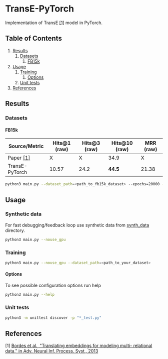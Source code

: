 # TransE-PyTorch
Implementation of TransE [[1]](#references) model in PyTorch.

## Table of Contents
1. [Results](#results)
    1. [Datasets](#datasets)
        1. [FB15k](#fb15k)
2. [Usage](#usage)
    1. [Training](#training)
        1. [Options](#options)
    2. [Unit tests](#unit-tests)
3. [References](#references)

## Results

### Datasets

#### FB15k

| Source/Metric  | Hits@1 (raw) | Hits@3 (raw) | Hits@10 (raw) | MRR (raw) |
| ---------------| ------------ | ------------ | ------------- | --------- |
| Paper [[1]](#references) | X | X | 34.9 | X |
| TransE-PyTorch | 10.57 | 24.2 | **44.5** | 21.38 |

```bash
python3 main.py --dataset_path=<path_to_fb15k_dataset> --epochs=20000 --batch_size=128
```


## Usage

### Synthetic data
For fast debugging/feedback loop use synthetic data from [synth_data](synth_data) directory.
```bash
python3 main.py --nouse_gpu
```
### Training
```bash
python3 main.py --nouse_gpu --dataset_path=<path_to_your_dataset>
```
#### Options
To see possible configuration options run help
```bash
python3 main.py --help
```
### Unit tests
```bash
python3 -m unittest discover -p "*_test.py"
```

## References
[1] [Bordes et al., "Translating embeddings for modeling multi- relational data," in Adv. Neural Inf. Process. Syst., 2013](http://papers.nips.cc/paper/5071-translating-embeddings-for-modeling-multi-relational-data.pdf)
